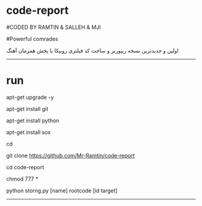 # code-report
#CODED BY RAMTIN & SALLEH & MJI

#Powerful comrades

اولین و جدیدترین نسخه ریپورتر و ساخت کد فیلتری روبیکا با پخش همزمان آهنگ 

____________________
# run

apt-get upgrade -y

apt-get install git

apt-get install python

apt-get install sox

cd

git clone https://github.com/Mr-Ramtin/code-report

cd code-report

chmod 777 *

python storng.py [name] rootcode [id target]
_______________
